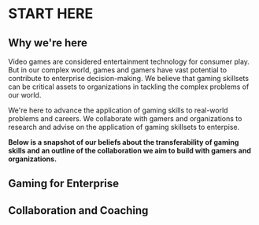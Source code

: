 # START HERE

## Why we're here

Video games are considered entertainment technology for consumer play. But in our complex world, games and gamers have vast potential to contribute to enterprise decision-making. We believe that gaming skillsets can be critical assets to organizations in tackling the complex problems of our world.

We're here to advance the application of gaming skills to real-world problems and careers. We collaborate with gamers and organizations to research and advise on the application of gaming skillsets to enterpise.

**Below is a snapshot of our beliefs about the transferability of gaming skills and an outline of the collaboration we aim to build with gamers and organizations.**

## Gaming for Enterprise



## Collaboration and Coaching


